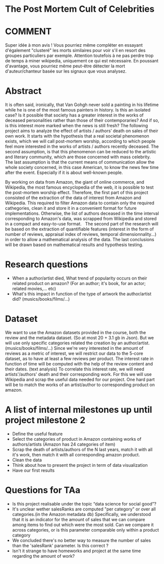 ﻿# The Post Mortem Cult of Celebrities  

# COMMENT

Super idée à mon avis ! Vous pourriez même compléter en essayant d'également "clusteré" les morts similaires pour voir s'il en resort des groupes particuliers par exemple. Attention toutefois à ne pas perdre trop de temps à miner wikipedia, uniquement ce qui est nécessaire. En poussant d'avantage, vous pourriez même peut-être détecter la mort d'auteur/chanteur basée sur les signaux que vous analysez.

# Abstract

It is often said, ironically, that Van Gohgh never sold a painting in his lifetime while he is one of the most famous painters in history.
Is this an isolated case? Is it possible that society has a greater interest in the works of deceased personalities rather than those of their contemporaries? And if so, is this interest more marked when the news is still fresh?
The following project aims to analyze the effect of artists / authors’ death on sales of their own work. 
It starts with the hypothesis that a real societal phenomenon exists, which we will call post-mortem worship, according to which people feel more interested in the works of artists / authors recently deceased.
The second assumption, is that this phenomenon can be reduced to the artistic and literary community, which are those concerned with mass celebrity. The last assumption is that the current means of communication allow the whole society concerned, in this case American, to know the news few time after the event. Especially if it is about well-known people.

By working on data from Amazon, the giant of online commerce, and Wikipedia, the most famous encyclopedia of the web, it is possible to test the post-mortem worship effect.
Therefore, the first part of this project consisted of the extraction of the data of interest from Amazon and Wikipedia. This required to filter Amazon data to contain only the required cathegories, clean it and store it in a convenient format for future implementations.
Otherwise, the list of authors deceased in the time interval corresponding to Amazon's data, was scrapped from Wikipedia and stored in a compact and easy-to-use format.  
The second part of the research will be based on the extraction of quantifiable features (interest in the form of number of reviews, appraisal index of reviews, temporal dimensionnality...) in order to allow a mathematical analysis of the data.
The last conclusions will be drawn based on mathematical results and hypothesis testing.


# Research questions
* When a author/artist died, What trend of popularity occurs on their related product on amazon? (For an author; it's book, for an actor; related movies,... etc)
* What's this impact in function of the type of artwork the author/artist did? (musics/books/films/...)


# Dataset
We want to use the Amazon datasets provided in the course, both the review and the metadata dataset. (So at most 20 + 3.1 gb in Json). 
But we will use only specific categories related the creation by an author/artist. (musics/books/films/...)
Since we're very interested in the amount of reviews as a metric of interest, we will restrict our data to the 5-core dataset, as to have at least a few reviews per product.
The interest rate in function of time will be computed with the help of the review content and their dates. (text analysis)
To correlate this interest rate, we will need artists'/authors' death and their corresponding work. For this we will use Wikipedia and scrap the useful data needed for our project.
One hard part will be to match  the works of an artist/author to corresponding product on amazon. 


# A list of internal milestones up until project milestone 2
* Define the useful feature
* Select the categories of product in Amazon containing works of authors/artists (Amazon has 24 categories of item)
* Scrap the death of artists/authors of the N last years, match it with all it's work, then match it with all corresponding amazon product.
* Clean the data
* Think about how to present the project in term of data visualization
* Have our first results


# Questions for TAa
* Is this project realisable under the topic “data science for social good”?
* It's unclear wether salesRanks are computed "per category"  or over all categories.(in the Amazon metadata db) Specifically, we understood that it is an indicator for the amount of sales that we can compare among items to find out which were the most sold. Can we compare it across categories, or is this parameter comparable only within a product category
* We concluded there's no better way to measure the number of sales than the 'salesRank' parameter. Is this correct ? 
* Isn't it strange to have homeworks and project at the same time regarding the amount of work?


